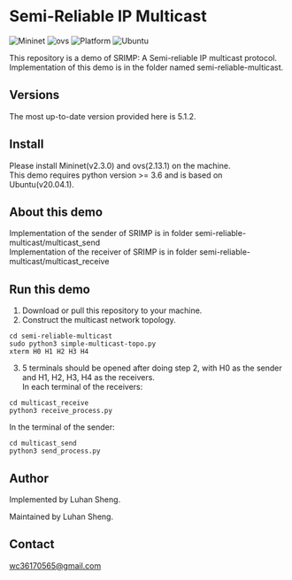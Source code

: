 # Semi-Reliable IP Multicast

![Mininet](https://img.shields.io/badge/Mininet-2.3.0-blue)
![ovs](https://img.shields.io/badge/ovs-2.13.1-yellowgreen)
![Platform](https://img.shields.io/badge/platform-Linux-lightgray.svg)
![Ubuntu](https://img.shields.io/badge/Ubuntu-20.04.1-orange)

This repository is a demo of SRIMP: A Semi-reliable IP multicast protocol.  
Implementation of this demo is in the folder named semi-reliable-multicast.  


## <a name="versions"></a> Versions

The most up-to-date version provided here is 5.1.2.


## Install
Please install Mininet(v2.3.0) and ovs(2.13.1) on the machine.  
This demo requires python version >= 3.6 and is based on Ubuntu(v20.04.1).  

## About this demo
Implementation of the sender of SRIMP is in folder semi-reliable-multicast/multicast_send  
Implementation of the receiver of SRIMP is in folder semi-reliable-multicast/multicast_receive  

## Run this demo
1. Download or pull this repository to your machine.  
2. Construct the multicast network topology. 
```
cd semi-reliable-multicast  
sudo python3 simple-multicast-topo.py  
xterm H0 H1 H2 H3 H4  
```
3. 5 terminals should be opened after doing step 2, with H0 as the sender and H1, H2, H3, H4 as the receivers.  
In each terminal of the receivers:  
```
cd multicast_receive  
python3 receive_process.py  
```
  In the terminal of the sender:  
  ```
  cd multicast_send  
  python3 send_process.py  
  ```

## Author

Implemented by Luhan Sheng.

Maintained by Luhan Sheng.

## Contact

wc36170565@gmail.com


